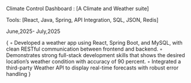  Climate Control Dashboard : [A Climate and Weather suite]
 
 Tools: [React, Java, Spring, API Integration, SQL, JSON, Redis]
 
 June,2025- July,2025
 
 {
 ◦ Developed a weather app using React, Spring Boot, and MySQL, with clean RESTful communication between
 frontend and backend.
 ◦ Demonstrates strong full-stack development skills that shows the desired location’s weather condition with
 accuracy of 90 percent.
 ◦ Integrated a third-party Weather API to display real-time forecasts with robust error handling
 }
